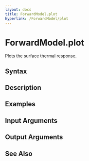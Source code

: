 ```yaml
---
layout: docs
title: ForwardModel.plot
hyperlink: /ForwardModel/plot
---
```


# ForwardModel.plot
Plots the surface thermal response.

## Syntax

## Description

## Examples

## Input Arguments

## Output Arguments

## See Also

